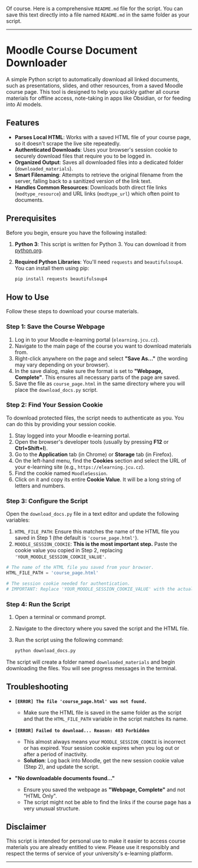 Of course. Here is a comprehensive `README.md` file for the script. You can save this text directly into a file named `README.md` in the same folder as your script.

---

# Moodle Course Document Downloader

A simple Python script to automatically download all linked documents, such as presentations, slides, and other resources, from a saved Moodle course page. This tool is designed to help you quickly gather all course materials for offline access, note-taking in apps like Obsidian, or for feeding into AI models.

## Features

-   **Parses Local HTML**: Works with a saved HTML file of your course page, so it doesn't scrape the live site repeatedly.
-   **Authenticated Downloads**: Uses your browser's session cookie to securely download files that require you to be logged in.
-   **Organized Output**: Saves all downloaded files into a dedicated folder (`downloaded_materials`).
-   **Smart Filenaming**: Attempts to retrieve the original filename from the server, falling back to a sanitized version of the link text.
-   **Handles Common Resources**: Downloads both direct file links (`modtype_resource`) and URL links (`modtype_url`) which often point to documents.

## Prerequisites

Before you begin, ensure you have the following installed:

1.  **Python 3**: This script is written for Python 3. You can download it from [python.org](https://www.python.org/).
2.  **Required Python Libraries**: You'll need `requests` and `beautifulsoup4`. You can install them using pip:

    ```bash
    pip install requests beautifulsoup4
    ```

## How to Use

Follow these steps to download your course materials.

### Step 1: Save the Course Webpage

1.  Log in to your Moodle e-learning portal (`elearning.jcu.cz`).
2.  Navigate to the main page of the course you want to download materials from.
3.  Right-click anywhere on the page and select **"Save As..."** (the wording may vary depending on your browser).
4.  In the save dialog, make sure the format is set to **"Webpage, Complete"**. This ensures all necessary parts of the page are saved.
5.  Save the file as `course_page.html` in the same directory where you will place the `download_docs.py` script.

### Step 2: Find Your Session Cookie

To download protected files, the script needs to authenticate as you. You can do this by providing your session cookie.

1.  Stay logged into your Moodle e-learning portal.
2.  Open the browser's developer tools (usually by pressing **F12** or **Ctrl+Shift+I**).
3.  Go to the **Application** tab (in Chrome) or **Storage** tab (in Firefox).
4.  On the left-hand menu, find the **Cookies** section and select the URL of your e-learning site (e.g., `https://elearning.jcu.cz`).
5.  Find the cookie named `MoodleSession`.
6.  Click on it and copy its entire **Cookie Value**. It will be a long string of letters and numbers.



### Step 3: Configure the Script

Open the `download_docs.py` file in a text editor and update the following variables:

1.  `HTML_FILE_PATH`: Ensure this matches the name of the HTML file you saved in Step 1 (the default is `'course_page.html'`).
2.  `MOODLE_SESSION_COOKIE`: **This is the most important step.** Paste the cookie value you copied in Step 2, replacing `'YOUR_MOODLE_SESSION_COOKIE_VALUE'`.

```python
# The name of the HTML file you saved from your browser.
HTML_FILE_PATH = 'course_page.html' 

# The session cookie needed for authentication.
# IMPORTANT: Replace 'YOUR_MOODLE_SESSION_COOKIE_VALUE' with the actual cookie value.
```

### Step 4: Run the Script

1.  Open a terminal or command prompt.
2.  Navigate to the directory where you saved the script and the HTML file.
3.  Run the script using the following command:

    ```bash
    python download_docs.py
    ```

The script will create a folder named `downloaded_materials` and begin downloading the files. You will see progress messages in the terminal.

## Troubleshooting

-   **`[ERROR] The file 'course_page.html' was not found.`**
    -   Make sure the HTML file is saved in the same folder as the script and that the `HTML_FILE_PATH` variable in the script matches its name.

-   **`[ERROR] Failed to download... Reason: 403 Forbidden`**
    -   This almost always means your `MOODLE_SESSION_COOKIE` is incorrect or has expired. Your session cookie expires when you log out or after a period of inactivity.
    -   **Solution**: Log back into Moodle, get the new session cookie value (Step 2), and update the script.

-   **"No downloadable documents found..."**
    -   Ensure you saved the webpage as **"Webpage, Complete"** and not "HTML Only".
    -   The script might not be able to find the links if the course page has a very unusual structure.

## Disclaimer

This script is intended for personal use to make it easier to access course materials you are already entitled to view. Please use it responsibly and respect the terms of service of your university's e-learning platform.

---
